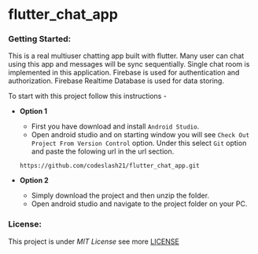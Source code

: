 # flutter_chat_app

### Getting Started:
This is a real multiuser chatting app built with flutter. Many user can chat using this app and messages will be sync sequentially. Single chat room is implemented in this application.
Firebase is used for authentication and authorization. Firebase Realtime Database is used for data storing.

To start with this project follow this instructions -

- **Option 1**

  - First you have download and install `Android Studio`.
  - Open android studio and on starting window you will see `Check Out Project From Version Control` option. Under this select `Git` option and paste the folowing url in the url section.
  ```
  https://github.com/codeslash21/flutter_chat_app.git
  ```

- **Option 2**

  - Simply download the project and then unzip the folder.
  - Open android studio and navigate to the project folder on your PC.

### License:
This project is under _MIT License_ see more [LICENSE](https://github.com/codeslash21/flutter_chat_app/blob/master/LICENSE)
